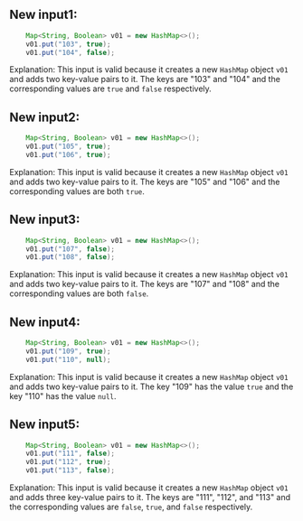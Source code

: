## New input1:
```java
    Map<String, Boolean> v01 = new HashMap<>();
    v01.put("103", true);
    v01.put("104", false);
```
Explanation: This input is valid because it creates a new `HashMap` object `v01` and adds two key-value pairs to it. The keys are "103" and "104" and the corresponding values are `true` and `false` respectively.

## New input2:
```java
    Map<String, Boolean> v01 = new HashMap<>();
    v01.put("105", true);
    v01.put("106", true);
```
Explanation: This input is valid because it creates a new `HashMap` object `v01` and adds two key-value pairs to it. The keys are "105" and "106" and the corresponding values are both `true`.

## New input3:
```java
    Map<String, Boolean> v01 = new HashMap<>();
    v01.put("107", false);
    v01.put("108", false);
```
Explanation: This input is valid because it creates a new `HashMap` object `v01` and adds two key-value pairs to it. The keys are "107" and "108" and the corresponding values are both `false`.

## New input4:
```java
    Map<String, Boolean> v01 = new HashMap<>();
    v01.put("109", true);
    v01.put("110", null);
```
Explanation: This input is valid because it creates a new `HashMap` object `v01` and adds two key-value pairs to it. The key "109" has the value `true` and the key "110" has the value `null`.

## New input5:
```java
    Map<String, Boolean> v01 = new HashMap<>();
    v01.put("111", false);
    v01.put("112", true);
    v01.put("113", false);
```
Explanation: This input is valid because it creates a new `HashMap` object `v01` and adds three key-value pairs to it. The keys are "111", "112", and "113" and the corresponding values are `false`, `true`, and `false` respectively.